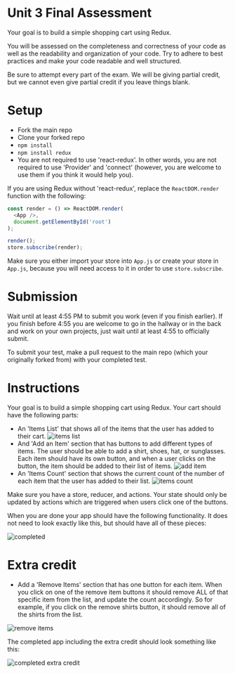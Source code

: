 # Unit 3 Final Assessment
Your goal is to build a simple shopping cart using Redux.

You will be assessed on the completeness and correctness of your code as well as the readability and organization of your code. Try to adhere to best practices and make your code readable and well structured.

Be sure to attempt every part of the exam. We will be giving partial credit, but we cannot even give partial credit if you leave things blank.

# Setup
- Fork the main repo
- Clone your forked repo
- `npm install`
- `npm install redux`
- You are not required to use 'react-redux'. In other words, you are not required to use 'Provider' and 'connect' (however, you are welcome to use them if you think it would help you).

If you are using Redux without 'react-redux', replace the `ReactDOM.render` function with the following:

```js
const render = () => ReactDOM.render(
  <App />,
  document.getElementById('root')
);

render();
store.subscribe(render);
```

Make sure you either import your store into `App.js` or create your store in `App.js`, because you will need access to it in order to use `store.subscribe`.

# Submission
Wait until at least 4:55 PM to submit you work (even if you finish earlier). If you finish before 4:55 you are welcome to go in the hallway or in the back and work on your own projects, just wait until at least 4:55 to officially submit.

To submit your test, make a pull request to the main repo (which your originally forked from) with your completed test.

# Instructions
Your goal is to build a simple shopping cart using Redux. Your cart should have the following parts:

- An 'Items List' that shows all of the items that the user has added to their cart.
![items list](http://i.imgur.com/vRSRH1k.png)
- And 'Add an Item' section that has buttons to add different types of items. The user should be able to add a shirt, shoes, hat, or sunglasses. Each item should have its own button, and when a user clicks on the button, the item should be added to their list of items.
![add item](http://i.imgur.com/IG0mqjF.png)
- An 'Items Count' section that shows the current count of the number of each item that the user has added to their list.
![items count](http://i.imgur.com/KjO5Jn0.png)

Make sure you have a store, reducer, and actions. Your state should only be updated by actions which are triggered when users click one of the buttons.

When you are done your app should have the following functionality. It does not need to look exactly like this, but should have all of these pieces:

![completed](http://i.imgur.com/tbW1Gx8.png)

# Extra credit
- Add a 'Remove Items' section that has one button for each item. When you click on one of the remove item buttons it should remove ALL of that specific item from the list, and update the count accordingly. So for example, if you click on the remove shirts button, it should remove all of the shirts from the list.

![remove items](http://i.imgur.com/PrrXsvK.png)

The completed app including the extra credit should look something like this:

![completed extra credit](http://i.imgur.com/6inYaTv.png)
